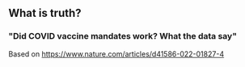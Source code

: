 ## What is truth?

### "Did COVID vaccine mandates work? What the data say"
Based on https://www.nature.com/articles/d41586-022-01827-4
